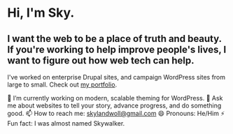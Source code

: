 # Hi, I'm Sky.
## I want the web to be a place of truth and beauty. If you're working to help improve people's lives, I want to figure out how web tech can help.

I've worked on enterprise Drupal sites, and campaign WordPress sites from large to small. Check out [my portfolio](https://skyland.dev/).

🔭 I’m currently working on modern, scalable theming for WordPress. 
💬 Ask me about websites to tell your story, advance progress, and do something good. 
📫 How to reach me: skylandwoll@gmail.com
😄 Pronouns: He/Him
⚡ Fun fact: I was almost named Skywalker.

<!--
**smwoll/smwoll** is a ✨ _special_ ✨ repository because its `README.md` (this file) appears on your GitHub profile.

Here are some ideas to get you started:

- 🔭 I’m currently working on ...
- 🌱 I’m currently learning ...
- 👯 I’m looking to collaborate on ...
- 🤔 I’m looking for help with ...
- 💬 Ask me about ...
- 📫 How to reach me: ...
- 😄 Pronouns: ...
- ⚡ Fun fact: ...
-->
